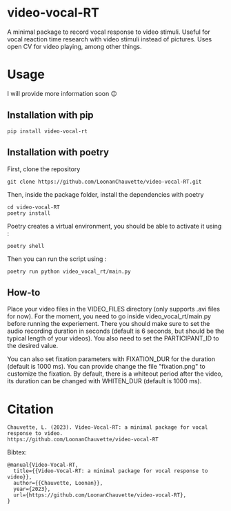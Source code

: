 # video-vocal-RT
A minimal package to record vocal response to video stimuli. Useful for vocal reaction time research with video stimuli instead of pictures. Uses open CV for video playing, among other things.

# Usage
I will provide more information soon 😉

## Installation with pip
```
pip install video-vocal-rt
```

## Installation with poetry
First, clone the repository
```
git clone https://github.com/LoonanChauvette/video-vocal-RT.git
```
Then, inside the package folder, install the dependencies with poetry
```
cd video-vocal-RT
poetry install
```
Poetry creates a virtual environment, you should be able to activate it using : 
```
poetry shell
```
Then you can run the script using : 
```
poetry run python video_vocal_rt/main.py
```

## How-to 
Place your video files in the VIDEO_FILES directory (only supports .avi files for now). For the moment, you need to go inside video_vocal_rt/main.py before running the experiement. There you should make sure to set the audio recording duration in seconds (default is 6 seconds, but should be the typical length of your videos). You also need to set the PARTICIPANT_ID to the desired value. 

You can also set fixation parameters with FIXATION_DUR for the duration (default is 1000 ms). You can provide change the file "fixation.png" to customize the fixation. By default, there is a whiteout period after the video, its duration can be changed with WHITEN_DUR (default is 1000 ms).

# Citation
 
```
Chauvette, L. (2023). Video-Vocal-RT: a minimal package for vocal response to video.
https://github.com/LoonanChauvette/video-vocal-RT
````

Bibtex:
```
@manual{Video-Vocal-RT,
  title={{Video-Vocal-RT: a minimal package for vocal response to video}},
  author={{Chauvette, Loonan}},
  year={2023},
  url={https://github.com/LoonanChauvette/video-vocal-RT},
}
```